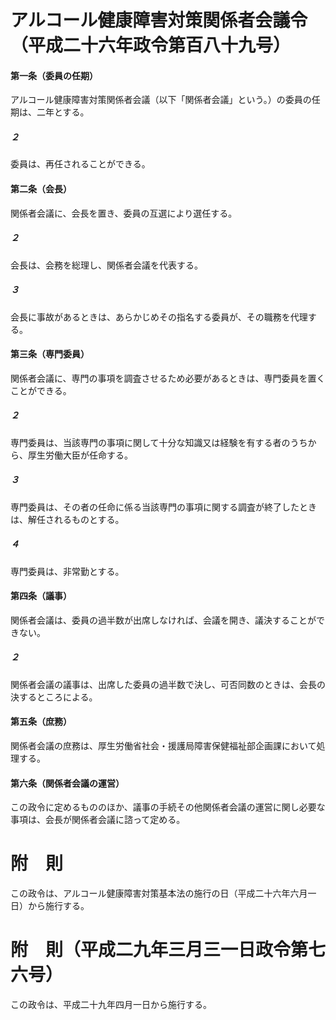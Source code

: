 # アルコール健康障害対策関係者会議令（平成二十六年政令第百八十九号）
#### 第一条（委員の任期）
アルコール健康障害対策関係者会議（以下「関係者会議」という。）の委員の任期は、二年とする。
##### ２
委員は、再任されることができる。
#### 第二条（会長）
関係者会議に、会長を置き、委員の互選により選任する。
##### ２
会長は、会務を総理し、関係者会議を代表する。
##### ３
会長に事故があるときは、あらかじめその指名する委員が、その職務を代理する。
#### 第三条（専門委員）
関係者会議に、専門の事項を調査させるため必要があるときは、専門委員を置くことができる。
##### ２
専門委員は、当該専門の事項に関して十分な知識又は経験を有する者のうちから、厚生労働大臣が任命する。
##### ３
専門委員は、その者の任命に係る当該専門の事項に関する調査が終了したときは、解任されるものとする。
##### ４
専門委員は、非常勤とする。
#### 第四条（議事）
関係者会議は、委員の過半数が出席しなければ、会議を開き、議決することができない。
##### ２
関係者会議の議事は、出席した委員の過半数で決し、可否同数のときは、会長の決するところによる。
#### 第五条（庶務）
関係者会議の庶務は、厚生労働省社会・援護局障害保健福祉部企画課において処理する。
#### 第六条（関係者会議の運営）
この政令に定めるもののほか、議事の手続その他関係者会議の運営に関し必要な事項は、会長が関係者会議に諮って定める。
# 附　則
この政令は、アルコール健康障害対策基本法の施行の日（平成二十六年六月一日）から施行する。
# 附　則（平成二九年三月三一日政令第七六号）
この政令は、平成二十九年四月一日から施行する。
